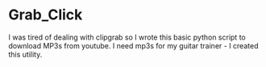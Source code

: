 # Grab_Click
I was tired of dealing with clipgrab so I wrote this basic python script to download MP3s from youtube.  I need mp3s for my guitar trainer - I created this utility.
